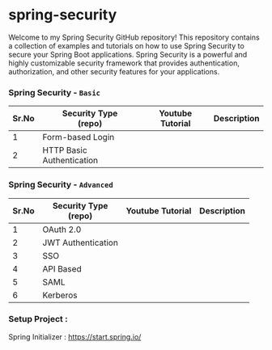 # spring-security
Welcome to my Spring Security GitHub repository! This repository contains a collection of
examples and tutorials on how to use Spring Security to secure your Spring Boot applications.
Spring Security is a powerful and highly customizable security framework that provides 
authentication, authorization, and other security features for your applications.


###  Spring Security - `Basic`

| Sr.No | Security Type<br/>(repo)   | Youtube Tutorial   | Description |
|-------|----------------------------|--------------------|-------------|
| 1     | Form-based Login           |                    |             |
| 2     | HTTP Basic Authentication  |                    |             |


###  Spring Security - `Advanced`

| Sr.No | Security Type<br/>(repo) | Youtube Tutorial   | Description |
|-------|--------------------------|--------------------|-------------|
| 1     | OAuth 2.0                |                    |             |
| 2     | JWT Authentication       |                    |             |
| 3     | SSO                      |                    |             |
| 4     | API Based                |                    |             |
| 5     | SAML                     |                    |             |
| 6     | Kerberos                 |                    |             |


### Setup Project :

Spring Initializer : https://start.spring.io/
